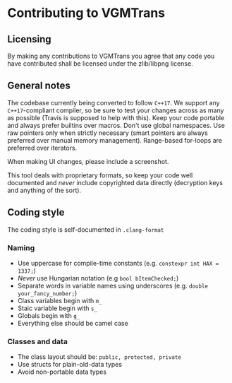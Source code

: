 # Contributing to VGMTrans
## Licensing 
By making any contributions to VGMTrans you agree that any code you have contributed shall be licensed under the zlib/libpng license.

## General notes
The codebase currently being converted to follow `C++17`. We support any `C++17`-compliant compiler, so be sure to test your changes across as many as possible (Travis is supposed to help with this). Keep your code portable and always prefer builtins over macros. Don't use global namespaces. Use raw pointers only when strictly necessary (smart pointers are always preferred over manual memory management). Range-based for-loops are preferred over iterators.

When making UI changes, please include a screenshot.

This tool deals with proprietary formats, so keep your code well documented and *never* include copyrighted data directly (decryption keys and anything of the sort).

## Coding style
The coding style is self-documented in `.clang-format`

### Naming
  - Use uppercase for compile-time constants (e.g. `constexpr int HAX = 1337;`)
  - *Never* use Hungarian notation (e.g `bool bItemChecked;`)
  - Separate words in variable names using underscores (e.g. `double your_fancy_number;`)
  - Class variables begin with `m_`
  - Staic variable begin with `s_`
  - Globals begin with `g_`
  - Everything else should be camel case

### Classes and data
  - The class layout should be: `public, protected, private`
  - Use structs for plain-old-data types
  - Avoid non-portable data types
